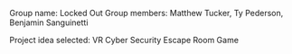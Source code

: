 Group name: Locked Out
Group members: Matthew Tucker, Ty Pederson, Benjamin Sanguinetti

Project idea selected: VR Cyber Security Escape Room Game
